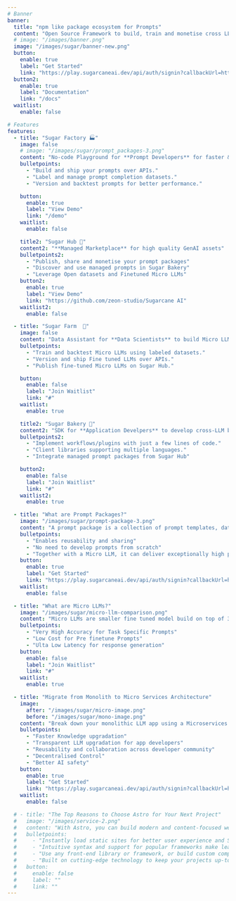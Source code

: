 ```yaml
---
# Banner
banner:
  title: "npm like package ecosystem for Prompts"
  content: "Open Source Framework to build, train and monetise cross LLM and high accuracy Prompt Packages powered by Micro LLMs"
  # image: "/images/banner.png"
  image: "/images/sugar/banner-new.png"
  button:
    enable: true
    label: "Get Started"
    link: "https://play.sugarcaneai.dev/api/auth/signin?callbackUrl=https%3A%2F%2Fplay.sugarcaneai.dev%2F"
  button2:
    enable: true
    label: "Documentation"
    link: "/docs"
  waitlist:
    enable: false

# Features
features:
  - title: "Sugar Factory 🏭"
    image: false
    # image: "/images/sugar/prompt_packages-3.png"
    content: "No-code Playground for **Prompt Developers** for faster & efficient prompt engineering"
    bulletpoints:
      - "Build and ship your prompts over APIs."
      - "Label and manage prompt completion datasets."
      - "Version and backtest prompts for better performance."

    button:
      enable: true
      label: "View Demo"
      link: "/demo"
    waitlist:
      enable: false

    title2: "Sugar Hub 🛒"
    content2: "**Managed Marketplace** for high quality GenAI assets"
    bulletpoints2:
      - "Publish, share and monetise your prompt packages"
      - "Discover and use managed prompts in Sugar Bakery"
      - "Leverage Open datasets and Finetuned Micro LLMs"
    button2:
      enable: true
      label: "View Demo"
      link: "https://github.com/zeon-studio/Sugarcane AI"
    waitlist2:
      enable: false

  - title: "Sugar Farm  🚜"
    image: false
    content: "Data Assistant for **Data Scientists** to build Micro LLMs"
    bulletpoints:
      - "Train and backtest Micro LLMs using labeled datasets."
      - "Version and ship Fine tuned LLMs over APIs."
      - "Publish fine-tuned Micro LLMs on Sugar Hub."

    button:
      enable: false
      label: "Join Waitlist"
      link: "#"
    waitlist:
      enable: true

    title2: "Sugar Bakery 🍞"
    content2: "SDK for **Application Develpers** to develop cross-LLM business logic applications"
    bulletpoints2:
      - "Implement workflows/plugins with just a few lines of code."
      - "Client libraries supporting multiple languages."
      - "Integrate managed prompt packages from Sugar Hub"

    button2:
      enable: false
      label: "Join Waitlist"
      link: "#"
    waitlist2:
      enable: true

  - title: "What are Prompt Packages?"
    image: "/images/sugar/prompt-package-3.png"
    content: "A prompt package is a collection of prompt templates, dataset, and LLM configuration that can be distributed as a unit of reusable prompt or functionality in the LLM ecosystem. A prompt template is tied to a specific LLM config for high accuracy"
    bulletpoints:
      - "Enables reusability and sharing"
      - "No need to develop prompts from scratch"
      - "Together with a Micro LLM, it can deliver exceptionally high performance."
    button:
      enable: true
      label: "Get Started"
      link: "https://play.sugarcaneai.dev/api/auth/signin?callbackUrl=https%3A%2F%2Fplay.sugarcaneai.dev%2F"
    waitlist:
      enable: false

  - title: "What are Micro LLMs?"
    image: "/images/sugar/micro-llm-comparison.png"
    content: "Micro LLMs are smaller fine tuned model build on top of 3b/7b parameters and trained for task specific prompts, which can be used to automate workflows/plugins to ensure their reliability and accuracy"
    bulletpoints:
      - "Very High Accuracy for Task Specific Prompts"
      - "Low Cost for Pre finetune Prompts"
      - "Ulta Low Latency for response generation"
    button:
      enable: false
      label: "Join Waitlist"
      link: "#"
    waitlist:
      enable: true

  - title: "Migrate from Monolith to Micro Services Architecture"
    image:
      after: "/images/sugar/micro-image.png"
      before: "/images/sugar/mono-image.png"
    content: "Break down your monolithic LLM app using a Microservices approach into Prompt Packages and Micro LLMs to achieve a clear separation of concerns among app developers, prompt developers, and data scientists."
    bulletpoints:
      - "Faster Knowledge upgradation"
      - "Transparent LLM upgradation for app developers"
      - "Reusability and collaboration across developer community"
      - "Decentralised Control"
      - "Better AI safety"
    button:
      enable: true
      label: "Get Started"
      link: "https://play.sugarcaneai.dev/api/auth/signin?callbackUrl=https%3A%2F%2Fplay.sugarcaneai.dev%2F"
    waitlist:
      enable: false

  # - title: "The Top Reasons to Choose Astro for Your Next Project"
  #   image: "/images/service-2.png"
  #   content: "With Astro, you can build modern and content-focused websites without sacrificing performance or ease of use."
  #   bulletpoints:
  #     - "Instantly load static sites for better user experience and SEO."
  #     - "Intuitive syntax and support for popular frameworks make learning and using Astro a breeze."
  #     - "Use any front-end library or framework, or build custom components, for any project size."
  #     - "Built on cutting-edge technology to keep your projects up-to-date with the latest web standards."
  #   button:
  #     enable: false
  #     label: ""
  #     link: ""
---
```

